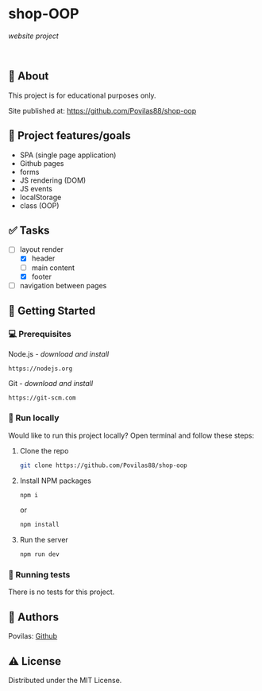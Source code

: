 # shop-OOP

_website project_

<br>

## 🌟 About

This project is for educational purposes only.

Site published at: https://github.com/Povilas88/shop-oop

## 🎯 Project features/goals

-   SPA (single page application)
-   Github pages
-   forms
-   JS rendering (DOM)
-   JS events
-   localStorage
-   class (OOP)

## ✅ Tasks

-   [ ] layout render
    -   [x] header
    -   [ ] main content
    -   [x] footer
-   [ ] navigation between pages

## 🧰 Getting Started

### 💻 Prerequisites

Node.js - _download and install_

```
https://nodejs.org
```

Git - _download and install_

```
https://git-scm.com
```

### 🏃 Run locally

Would like to run this project locally? Open terminal and follow these steps:

1. Clone the repo
    ```sh
    git clone https://github.com/Povilas88/shop-oop
    ```
2. Install NPM packages
    ```sh
    npm i
    ```
    or
    ```sh
    npm install
    ```
3. Run the server
    ```sh
    npm run dev
    ```

### 🧪 Running tests

There is no tests for this project.

## 🎅 Authors

Povilas: [Github](https://github.com/Povilas88)

## ⚠️ License

Distributed under the MIT License.
